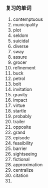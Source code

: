 ### 复习的单词

1. contemptuous
2. municipality
3. plot
4. seldom
5. suicidal
6. diverse
7. sway
8. assure
9. grocer
10. refinement
11. buck
12. petrol
13. bolt
14. invitation
15. gravity
16. impact
17. virtue
18. startle
19. probably
20. trailer
21. opposite
22. grand
23. episode
24. feasibility
25. barrier
26. sightseeing
27. fictional
28. approximation
29. centralize
30. citation
31. 